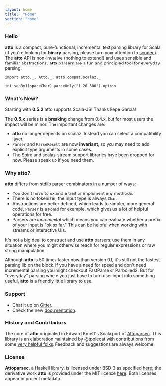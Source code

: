 ```yaml
---
layout: home
title:  "Home"
section: "home"
---
```


### Hello

**atto** is a compact, pure-functional, incremental text parsing library for Scala (if you're looking for **binary** parsing, please turn your attention to [scodec](https://github.com/scodec/scodec)). The **atto** API is non-invasive (nothing to extend!) and uses sensible and familiar abstractions. **atto** parsers are a fun and principled tool for everyday parsing.

```tut:invisible
import atto._, Atto._, atto.compat.scalaz._
```

```tut
int.sepBy1(spaceChar).parseOnly("1 20 300").option
```

### What's New?

Starting with **0.5.2** atto supports Scala-JS! Thanks Pepe García!

The **0.5.x** series is a **breaking** change from 0.4.x, but for most users the impact will be minor. The important changes are:

- **atto** no longer depends on scalaz. Instead you can select a compatibility layer.
- `Parser` and `ParseResult` are now **invariant**, so you may need to add explicit type arguments in some cases.
- The Spire and scalaz-stream support libraries have been dropped for now. Please speak up if you need them.

### Why atto?

**atto** differs from stdlib parser combinators in a number of ways:

- You don't have to extend a trait or implement any methods.
- There is no tokenizer; the input type is always `Char`.
- Abstractions are better defined, which leads to simpler, more general code. `Parser` is a `Monad` for example, which gives us a lot of helpful operations for free.
- Parsers are *incremental* which means you can evaluate whether a prefix of your input is "ok so far." This can be helpful when working with streams or interactive UIs.

It's not a big deal to construct and use **atto** parsers; use them in any situation where you might otherwise reach for regular expressions or raw string manipulation.

Although **atto** is 50 times faster now than version 0.1, it's still not the fastest parsing lib on the block. If you have a need for speed and don't need incremental parsing you might checkout FastParse or Parboiled2. But for "everyday" parsing where you just have to turn user input into something useful, **atto** is a friendly little library to use.

### Support

- Chat it up on [Gitter](https://gitter.im/tpolecat/atto).
- Check the new [documentation](/atto/docs/).

### History and Contributors

The core of **atto** originated in Edward Kmett's Scala port of [Attoparsec](https://github.com/bos/attoparsec). This library is an elaboration maintained by @tpolecat with contributions from some [very helpful folks](https://github.com/tpolecat/atto/graphs/contributors). Feedback and suggestions are always welcome.

### License

**Attoparsec**, a Haskell library, is licensed under BSD-3 as specified [here](https://github.com/bos/attoparsec); the derivative work **atto** is provided under the MIT licence [here](LICENSE). Both licenses appear in project metadata.

